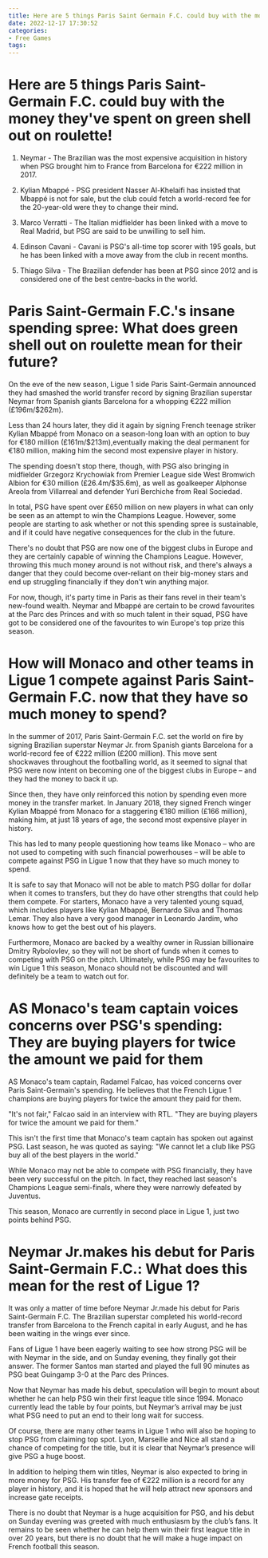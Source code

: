 ```yaml
---
title: Here are 5 things Paris Saint Germain F.C. could buy with the money they've spent on green shell out on roulette!
date: 2022-12-17 17:30:52
categories:
- Free Games
tags:
---
```



#  Here are 5 things Paris Saint-Germain F.C. could buy with the money they've spent on green shell out on roulette!

1. Neymar - The Brazilian was the most expensive acquisition in history when PSG brought him to France from Barcelona for €222 million in 2017.

2. Kylian Mbappé - PSG president Nasser Al-Khelaifi has insisted that Mbappé is not for sale, but the club could fetch a world-record fee for the 20-year-old were they to change their mind.

3. Marco Verratti - The Italian midfielder has been linked with a move to Real Madrid, but PSG are said to be unwilling to sell him.

4. Edinson Cavani - Cavani is PSG's all-time top scorer with 195 goals, but he has been linked with a move away from the club in recent months.

5. Thiago Silva - The Brazilian defender has been at PSG since 2012 and is considered one of the best centre-backs in the world.

#  Paris Saint-Germain F.C.'s insane spending spree: What does green shell out on roulette mean for their future?

On the eve of the new season, Ligue 1 side Paris Saint-Germain announced they had smashed the world transfer record by signing Brazilian superstar Neymar from Spanish giants Barcelona for a whopping €222 million (£196m/$262m).

Less than 24 hours later, they did it again by signing French teenage striker Kylian Mbappé from Monaco on a season-long loan with an option to buy for €180 million (£161m/$213m),eventually making the deal permanent for €180 million, making him the second most expensive player in history.

The spending doesn't stop there, though, with PSG also bringing in midfielder Grzegorz Krychowiak from Premier League side West Bromwich Albion for €30 million (£26.4m/$35.6m), as well as goalkeeper Alphonse Areola from Villarreal and defender Yuri Berchiche from Real Sociedad.

In total, PSG have spent over £650 million on new players in what can only be seen as an attempt to win the Champions League. However, some people are starting to ask whether or not this spending spree is sustainable, and if it could have negative consequences for the club in the future.

There's no doubt that PSG are now one of the biggest clubs in Europe and they are certainly capable of winning the Champions League. However, throwing this much money around is not without risk, and there's always a danger that they could become over-reliant on their big-money stars and end up struggling financially if they don't win anything major.

For now, though, it's party time in Paris as their fans revel in their team's new-found wealth. Neymar and Mbappé are certain to be crowd favourites at the Parc des Princes and with so much talent in their squad, PSG have got to be considered one of the favourites to win Europe's top prize this season.

#  How will Monaco and other teams in Ligue 1 compete against Paris Saint-Germain F.C. now that they have so much money to spend?

In the summer of 2017, Paris Saint-Germain F.C. set the world on fire by signing Brazilian superstar Neymar Jr. from Spanish giants Barcelona for a world-record fee of €222 million (£200 million). This move sent shockwaves throughout the footballing world, as it seemed to signal that PSG were now intent on becoming one of the biggest clubs in Europe – and they had the money to back it up.

Since then, they have only reinforced this notion by spending even more money in the transfer market. In January 2018, they signed French winger Kylian Mbappé from Monaco for a staggering €180 million (£166 million), making him, at just 18 years of age, the second most expensive player in history.

This has led to many people questioning how teams like Monaco – who are not used to competing with such financial powerhouses – will be able to compete against PSG in Ligue 1 now that they have so much money to spend.

It is safe to say that Monaco will not be able to match PSG dollar for dollar when it comes to transfers, but they do have other strengths that could help them compete. For starters, Monaco have a very talented young squad, which includes players like Kylian Mbappé, Bernardo Silva and Thomas Lemar. They also have a very good manager in Leonardo Jardim, who knows how to get the best out of his players.

Furthermore, Monaco are backed by a wealthy owner in Russian billionaire Dmitry Rybolovlev, so they will not be short of funds when it comes to competing with PSG on the pitch. Ultimately, while PSG may be favourites to win Ligue 1 this season, Monaco should not be discounted and will definitely be a team to watch out for.

#  AS Monaco's team captain voices concerns over PSG's spending: They are buying players for twice the amount we paid for them

AS Monaco's team captain, Radamel Falcao, has voiced concerns over Paris Saint-Germain's spending. He believes that the French Ligue 1 champions are buying players for twice the amount they paid for them.

"It's not fair," Falcao said in an interview with RTL. "They are buying players for twice the amount we paid for them."

This isn't the first time that Monaco's team captain has spoken out against PSG. Last season, he was quoted as saying: "We cannot let a club like PSG buy all of the best players in the world."

While Monaco may not be able to compete with PSG financially, they have been very successful on the pitch. In fact, they reached last season's Champions League semi-finals, where they were narrowly defeated by Juventus.

This season, Monaco are currently in second place in Ligue 1, just two points behind PSG.

#  Neymar Jr.makes his debut for Paris Saint-Germain F.C.: What does this mean for the rest of Ligue 1?

It was only a matter of time before Neymar Jr.made his debut for Paris Saint-Germain F.C. The Brazilian superstar completed his world-record transfer from Barcelona to the French capital in early August, and he has been waiting in the wings ever since.

Fans of Ligue 1 have been eagerly waiting to see how strong PSG will be with Neymar in the side, and on Sunday evening, they finally got their answer. The former Santos man started and played the full 90 minutes as PSG beat Guingamp 3-0 at the Parc des Princes.

Now that Neymar has made his debut, speculation will begin to mount about whether he can help PSG win their first league title since 1994. Monaco currently lead the table by four points, but Neymar’s arrival may be just what PSG need to put an end to their long wait for success.

Of course, there are many other teams in Ligue 1 who will also be hoping to stop PSG from claiming top spot. Lyon, Marseille and Nice all stand a chance of competing for the title, but it is clear that Neymar’s presence will give PSG a huge boost.

In addition to helping them win titles, Neymar is also expected to bring in more money for PSG. His transfer fee of €222 million is a record for any player in history, and it is hoped that he will help attract new sponsors and increase gate receipts.

There is no doubt that Neymar is a huge acquisition for PSG, and his debut on Sunday evening was greeted with much enthusiasm by the club’s fans. It remains to be seen whether he can help them win their first league title in over 20 years, but there is no doubt that he will make a huge impact on French football this season.